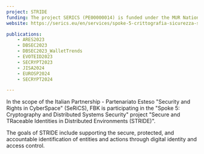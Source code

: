```yaml
---
project: STRIDE
funding: The project SERICS (PE00000014) is funded under the MUR National Recovery and Resilience Plan funded by the European Union --- NextGenerationEU
website: https://serics.eu/en/services/spoke-5-crittografia-sicurezza-sistemi-distribuiti/

publications:
    - ARES2023
    - DBSEC2023
    - DBSEC2023_WalletTrends
    - EVOTEID2023
    - SECRYPT2023
    - JISA2024
    - EUROSP2024
    - SECRYPT2024

---
```

In the scope of the Italian Partnership - Partenariato Esteso "Security and Rights in CyberSpace" (SeRiCS), FBK is participating in the "Spoke 5: Cryptography and Distributed Systems Security" project "Secure and TRaceable Identities in Distributed Environments (STRIDE)".

The goals of STRIDE include supporting the secure, protected, and accountable identification of entities and actions through digital identity and access control.
